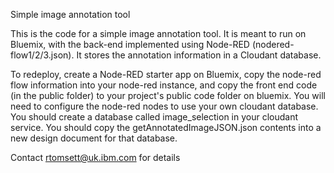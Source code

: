 Simple image annotation tool

This is the code for a simple image annotation tool.
It is meant to run on Bluemix, with the back-end implemented
using Node-RED (nodered-flow1/2/3.json). It stores the annotation
information in a Cloudant database.

To redeploy, create a Node-RED starter app on Bluemix,
copy the node-red flow information into your node-red
instance, and copy the front end code (in the public folder)
to your project's public code folder on bluemix. You will
need to configure the node-red nodes to use your own cloudant
database. You should create a database called image_selection
in your cloudant service. You should copy the
getAnnotatedImageJSON.json contents into a new design
document for that database.

Contact rtomsett@uk.ibm.com for details